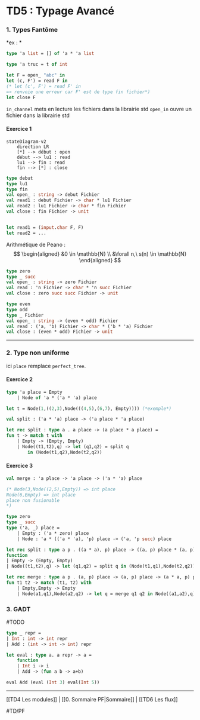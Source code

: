 # TD5 :  Typage Avancé

### 1. Types Fantôme

*ex : *
```ocaml
type 'a list = [] of 'a * 'a list

type 'a truc = t of int
```

```ocaml
let F = open_ "abc" in
let (c, F') = read F in
(* let (c', F') = read F' in  
=> renvoie une erreur car F' est de type fin fichier*)
let close F
```

`in_channel` mets en lecture les fichiers dans la librairie std
`open_in` ouvre un fichier dans la librairie std

#### Exercice 1

```mermaid
stateDiagram-v2
	direction LR
	[*] --> début : open
	début --> lu1 : read
	lu1 --> fin : read
	fin --> [*] : close
```

```ocaml
type debut
type lu1
type fin
val open_ : string -> debut Fichier
val read1 : debut Fichier -> char * lu1 Fichier
val read2 : lu1 Fichier -> char * fin Fichier
val close : fin Fichier -> unit


let read1 = (input.char F, F)
let read2 = ...
```

Arithmétique de Peano : 
$$
\begin{aligned}
&0 \in  \mathbb{N} \\
&\forall n,\ s(n) \in  \mathbb{N}
\end{aligned}
$$

```ocaml
type zero
type _ succ
val open_ : string -> zero Fichier
val read : 'n Fichier -> char * 'n succ Fichier
val close : zero succ succ Fichier -> unit
```
```ocaml
type even
type odd
type _ Fichier
val open_ : string -> (even * odd) Fichier
val read : ('a, 'b) Fichier -> char * ('b * 'a) Fichier
val close : (even * odd) Fichier -> unit
```
---
### 2. Type non uniforme

ici `place` remplace `perfect_tree`.

#### Exercice 2
```ocaml
type 'a place = Empty
	| Node of 'a * ('a * 'a) place

let t = Node(1,((2,3),Node(((4,5),(6,7), Empty)))) (*exemple*)

val split : ('a * 'a) place -> ('a place * 'a place)

let rec split : type a . a place -> (a place * a place) = 
fun t -> match t with
	| Empty -> (Empty, Empty)
	| Node((t1,t2),q) -> let (q1,q2) = split q
		in (Node(t1,q2),Node(t2,q2))
```

#### Exercice 3
```ocaml
val merge : 'a place -> 'a place -> ('a * 'a) place

(* Node(3,Node((2,5),Empty)) => int place
Node(6,Empty) => int place
place non fusionable
*)

type zero
type _ succ
type ('a, _) place =
	| Empty : ('a * zero) place
	| Node : 'a * (('a * 'a), 'p) place -> ('a, 'p succ) place

let rec split : type a p . ((a * a), p) place -> ((a, p) place * (a, p) place) =
function
| Empty -> (Empty, Empty)
| Node((t1,t2),q) -> let (q1,q2) = split q in (Node(t1,q1),Node(t2,q2))

let rec merge : type a p . (a, p) place -> (a, p) place -> (a * a, p) place =
fun t1 t2 -> match (t1, t2) with
	| Empty,Empty -> Empty
	| Node(a1,q1),Node(a2,q2) -> let q = merge q1 q2 in Node((a1,a2),q)
```

### 3. GADT
#TODO 
```ocaml
type _ repr =
| Int : int -> int repr
| Add : (int -> int -> int) repr

let eval : type a. a repr -> a =
	function
	| Int i -> i
	| Add -> (fun a b -> a+b)

eval Add (eval (Int 3) eval(Int 5))
```
---
[[TD4 Les modules]] | [[0. Sommaire PF|Sommaire]] | [[TD6 Les flux]]

#TD/PF 